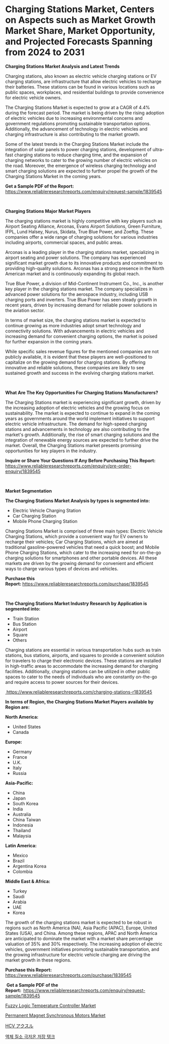 <p><h1>Charging Stations Market, Centers on Aspects such as Market Growth Market Share, Market Opportunity, and Projected Forecasts Spanning from 2024 to 2031</h1></p><p><strong>Charging Stations Market Analysis and Latest Trends</strong></p>
<p><p>Charging stations, also known as electric vehicle charging stations or EV charging stations, are infrastructure that allow electric vehicles to recharge their batteries. These stations can be found in various locations such as public spaces, workplaces, and residential buildings to provide convenience for electric vehicle owners.</p><p>The Charging Stations Market is expected to grow at a CAGR of 4.4% during the forecast period. The market is being driven by the rising adoption of electric vehicles due to increasing environmental concerns and government regulations promoting sustainable transportation options. Additionally, the advancement of technology in electric vehicles and charging infrastructure is also contributing to the market growth.</p><p>Some of the latest trends in the Charging Stations Market include the integration of solar panels to power charging stations, development of ultra-fast charging stations to reduce charging time, and the expansion of charging networks to cater to the growing number of electric vehicles on the road. Moreover, the emergence of wireless charging technology and smart charging solutions are expected to further propel the growth of the Charging Stations Market in the coming years.</p></p>
<p><strong>Get a Sample PDF of the Report:&nbsp;</strong> <a href="https://www.reliableresearchreports.com/enquiry/request-sample/1839545">https://www.reliableresearchreports.com/enquiry/request-sample/1839545</a></p>
<p>&nbsp;</p>
<p><strong>Charging Stations Major Market Players</strong></p>
<p><p>The charging stations market is highly competitive with key players such as Airport Seating Alliance, Arconas, Evans Airport Solutions, Green Furniture, IFPL, Lund Halsey, Nurus, Skidata, True Blue Power, and Zoeftig. These companies offer a wide range of charging solutions for various industries including airports, commercial spaces, and public areas.</p><p>Arconas is a leading player in the charging stations market, specializing in airport seating and power solutions. The company has experienced significant market growth due to its innovative products and commitment to providing high-quality solutions. Arconas has a strong presence in the North American market and is continuously expanding its global reach.</p><p>True Blue Power, a division of Mid-Continent Instrument Co., Inc., is another key player in the charging stations market. The company specializes in advanced power solutions for the aerospace industry, including USB charging ports and inverters. True Blue Power has seen steady growth in recent years, driven by increasing demand for reliable power solutions in the aviation sector.</p><p>In terms of market size, the charging stations market is expected to continue growing as more industries adopt smart technology and connectivity solutions. With advancements in electric vehicles and increasing demand for convenient charging options, the market is poised for further expansion in the coming years.</p><p>While specific sales revenue figures for the mentioned companies are not publicly available, it is evident that these players are well-positioned to capitalize on the growing demand for charging stations. By offering innovative and reliable solutions, these companies are likely to see sustained growth and success in the evolving charging stations market.</p></p>
<p>&nbsp;</p>
<p><strong>What Are The Key Opportunities For Charging Stations Manufacturers?</strong></p>
<p><p>The Charging Stations market is experiencing significant growth, driven by the increasing adoption of electric vehicles and the growing focus on sustainability. The market is expected to continue to expand in the coming years as governments around the world implement initiatives to support electric vehicle infrastructure. The demand for high-speed charging stations and advancements in technology are also contributing to the market's growth. Additionally, the rise of smart charging solutions and the integration of renewable energy sources are expected to further drive the market. Overall, the Charging Stations market presents promising opportunities for key players in the industry.</p></p>
<p><strong>Inquire or Share Your Questions If Any Before Purchasing This Report:</strong> <a href="https://www.reliableresearchreports.com/enquiry/pre-order-enquiry/1839545">https://www.reliableresearchreports.com/enquiry/pre-order-enquiry/1839545</a></p>
<p>&nbsp;</p>
<p><strong>Market Segmentation</strong></p>
<p><strong>The Charging Stations Market Analysis by types is segmented into:</strong></p>
<p><ul><li>Electric Vehicle Charging Station</li><li>Car Charging Station</li><li>Mobile Phone Charging Station</li></ul></p>
<p><p>Charging Stations Market is comprised of three main types: Electric Vehicle Charging Stations, which provide a convenient way for EV owners to recharge their vehicles; Car Charging Stations, which are aimed at traditional gasoline-powered vehicles that need a quick boost; and Mobile Phone Charging Stations, which cater to the increasing need for on-the-go charging solutions for smartphones and other portable devices. All these markets are driven by the growing demand for convenient and efficient ways to charge various types of devices and vehicles.</p></p>
<p><strong>Purchase this Report:&nbsp;</strong><a href="https://www.reliableresearchreports.com/purchase/1839545">https://www.reliableresearchreports.com/purchase/1839545</a></p>
<p>&nbsp;</p>
<p><strong>The Charging Stations Market Industry Research by Application is segmented into:</strong></p>
<p><ul><li>Train Station</li><li>Bus Station</li><li>Airport</li><li>Square</li><li>Others</li></ul></p>
<p><p>Charging stations are essential in various transportation hubs such as train stations, bus stations, airports, and squares to provide a convenient solution for travelers to charge their electronic devices. These stations are installed in high-traffic areas to accommodate the increasing demand for charging facilities. Additionally, charging stations can be utilized in other public spaces to cater to the needs of individuals who are constantly on-the-go and require access to power sources for their devices.</p></p>
<p><a href="https://www.reliableresearchreports.com/charging-stations-r1839545">&nbsp;https://www.reliableresearchreports.com/charging-stations-r1839545</a></p>
<p><strong>In terms of Region, the Charging Stations Market Players available by Region are:</strong></p>
<p>
    <p> <strong> North America: </strong>
        <ul>
            <li>United States</li>
            <li>Canada</li>
        </ul>
        </p> 
    <p> <strong> Europe: </strong>
        <ul>
            <li>Germany</li>
            <li>France</li>
            <li>U.K.</li>
            <li>Italy</li>
            <li>Russia</li>
        </ul>
        </p> 
    <p> <strong> Asia-Pacific: </strong>
        <ul>
            <li>China</li>
            <li>Japan</li>
            <li>South Korea</li>
            <li>India</li>
            <li>Australia</li>
            <li>China Taiwan</li>
            <li>Indonesia</li>
            <li>Thailand</li>
            <li>Malaysia</li>
        </ul>
        </p> 
    <p> <strong> Latin America: </strong>
        <ul>
            <li>Mexico</li>
            <li>Brazil</li>
            <li>Argentina Korea</li>
            <li>Colombia</li>
        </ul>
        </p> 
    <p> <strong> Middle East & Africa: </strong>
        <ul>
            <li>Turkey</li>
            <li>Saudi</li>
            <li>Arabia</li>
            <li>UAE</li>
            <li>Korea</li>
        </ul>
    </p>
    </p>
<p><p>The growth of the charging stations market is expected to be robust in regions such as North America (NA), Asia Pacific (APAC), Europe, United States (USA), and China. Among these regions, APAC and North America are anticipated to dominate the market with a market share percentage valuation of 35% and 30% respectively. The increasing adoption of electric vehicles, government initiatives promoting sustainable transportation, and the growing infrastructure for electric vehicle charging are driving the market growth in these regions.</p></p>
<p><strong>Purchase this Report: </strong><a href="https://www.reliableresearchreports.com/purchase/1839545">https://www.reliableresearchreports.com/purchase/1839545</a></p>
<p>&nbsp;<strong>Get a Sample PDF of the Report:&nbsp;&nbsp;</strong><a href="https://www.reliableresearchreports.com/enquiry/request-sample/1839545">https://www.reliableresearchreports.com/enquiry/request-sample/1839545</a></p>
<p><strong></strong></p>
<p><p><a href="https://github.com/RoccoManning/Market-Research-Report-List-5/blob/main/fuzzy-logic-temperature-controller-market.md">Fuzzy Logic Temperature Controller Market</a></p><p><a href="https://github.com/mateobossinovero/Market-Research-Report-List-1/blob/main/permanent-magnet-synchronous-motors-market.md">Permanent Magnet Synchronous Motors Market</a></p><p><a href="https://github.com/RandallRunte2023/Market-Research-Report-List-1/blob/main/1811828156772.md">HCV アクスル</a></p><p><a href="https://github.com/dollarearner151/Market-Research-Report-List-1/blob/main/4372519168021.md">액체 질소 극저온 저장 탱크</a></p></p>